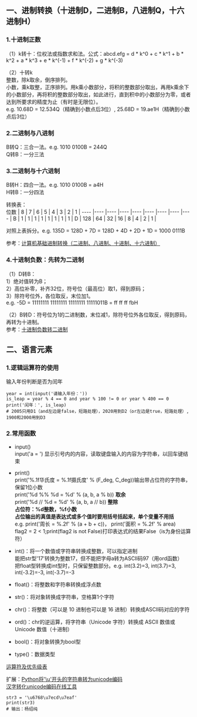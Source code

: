 ## 一、进制转换（十进制D，二进制B，八进制Q，十六进制H）
### 1.十进制正数
（1）k转十：位权法或指数求和法。公式：abcd.efg = d * k^0 + c * k^1 + b * k^2 + a * k^3 + e * k^(-1) + f * k^(-2) + g * k^(-3)

（2）十转k  
整数，除k取余，倒序排列。  
小数，乘k取整，正序排列。用k乘小数部分，将积的整数部分取出，再用k乘余下的小数部分，再将积的整数部分取出，如此进行，直到积中的小数部分为零，或者达到所要求的精度为止（有时是无限位）。  
e.g. 10.68D = 12.534Q（精确到小数点后3位）, 25.68D = 19.ae1H（精确到小数点后3位）

### 2.二进制与八进制
B转Q：三合一法。e.g. 1010 0100B = 244Q  
Q转B：一分三法

### 3.二进制与十六进制
B转H：四合一法。e.g. 1010 0100B = a4H  
H转B：一分四法

转换表：  
位数 | 8 | 7 | 6 | 5 | 4 | 3 | 2 | 1 |
---- |---- |---- |---- |---- |---- |---- |---- |---- |
B | 1 | 1 | 1 | 1 | 1 | 1 | 1 | 1 |
D | 128 | 64 | 32 | 16 | 8 | 4 | 2 | 1 |

对照上表拆分。e.g. 135D = 128D + 7D = 128D + 4D + 2D + 1D = 1000 0111B

参考：[计算机基础进制转换（二进制、八进制、十进制、十六进制）](https://blog.csdn.net/yuanxiang01/article/details/82503568?utm_medium=distribute.pc_relevant.none-task-blog-BlogCommendFromMachineLearnPai2-1.nonecase&depth_1-utm_source=distribute.pc_relevant.none-task-blog-BlogCommendFromMachineLearnPai2-1.nonecase)

### 4.十进制负数：先转为二进制
（1）D转B：  
1）绝对值转为B；  
2）高位补零，补齐32位，符号位（最高位）取1，得到原码；  
3）除符号位外，各位取反，末位加1。  
e.g. -5D = 11111111 11111111 11111111 11111011B = ff ff ff fbH

（2）B转D：符号位为1的二进制数，末位减1，除符号位外各位取反，得到原码，再转为十进制。  
参考：[十进制负数转二进制](https://blog.csdn.net/LaoXiangQ/article/details/86645513)



## 二、语言元素
### 1.逻辑运算符的使用
输入年份判断是否为闰年  
```
year = int(input('请输入年份：'))
is_leap = year % 4 == 0 and year % 100 != 0 or year % 400 == 0
print('闰年：', is_leap)
# 2005只用D1（and左边是false，短路处理），2020用到D2（or左边是true，短路处理）, 1900和2000用到D3
```

### 2.常用函数
* input()  
input('a = ') 显示引号内的内容，读取键盘输入的内容为字符串，以回车键结束

* print()  
print('%.1f华氏度 = %.1f摄氏度' % (F_deg, C_deg))输出带占位符的字符串，保留1位小数  
print('%d %% %d = %d' % (a, b, a % b)) **取余**  
print('%d // %d = %d' % (a, b, a // b)) **整除**  
**占位符：%d整数，%f小数**  
**占位输出的真值是表达式或多个值时要用括号括起来，单个变量不用括**  
e.g. print('周长 = %.2f' % (a + b + c))， print('面积 = %.2f' % area)  
flag2 = 2 < 1;print(flag2 is not False)打印表达式的结果False（is为身份运算符）

* int()：将一个数值或字符串转换成整数，可以指定进制  
能把str型'17'转换为整数17，但不能把字母a转为ASCII码97（用ord函数）  
把float型转换成int型时，只保留整数部分。e.g. int(3.2)=3, int(3.7)=3, int(-3.2)=-3, int(-3.7)=-3

* float()：将整数和字符串转换成浮点数  
* str()：将对象转换成字符串，空格算1个字符  
* chr()：将整数（可以是 10 进制也可以是 16 进制）转换成ASCII码对应的字符  
* ord()：chr的逆运算，将字符串（Unicode 字符）转换成 ASCII 数值或 Unicode 数值（十进制） 
* bool()：将对象转换为bool型
* type()：数据类型

[运算符及优先级表](https://github.com/jackfrued/Python-100-Days/blob/master/Day01-15/02.%E8%AF%AD%E8%A8%80%E5%85%83%E7%B4%A0.md)

扩展：[Python将'\u'开头的字符串转为unicode编码](https://blog.csdn.net/xw_classmate/article/details/51935105)  
[汉字转化unicode编码在线工具](http://www.bangnishouji.com/tools/chtounicode.html)  
```
str3 = '\u6768\u7ecd\u7eaf'
print(str3)
# 输出：杨绍纯
```
